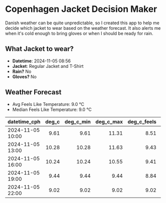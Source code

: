 
# Copenhagen Jacket Decision Maker

Danish weather can be quite unpredictable, so I created this app to help me decide which jacket to wear based on the weather forecast. 
It also alerts me when it's cold enough to bring gloves or when I should be ready for rain.

## What Jacket to wear?

- **Datetime**: 2024-11-05 08:56
- **Jacket**: Regular Jacket and T-Shirt
- **Rain?** No
- **Gloves?** No

## Weather Forecast
- Avg Feels Like Temperature: 9.0 °C
- Median Feels Like Temperature: 9.0 °C

| datetime_cph     |   deg_c |   deg_c_min |   deg_c_max |   deg_c_feels | weather   | wind   | rain   |
|:-----------------|--------:|------------:|------------:|--------------:|:----------|:-------|:-------|
| 2024-11-05 10:00 |    9.61 |        9.61 |       11.31 |          8.51 | Clouds    | Low    | None   |
| 2024-11-05 13:00 |   10.28 |       10.28 |       11.63 |          9.43 | Clouds    | Low    | None   |
| 2024-11-05 16:00 |   10.24 |       10.24 |       10.55 |          9.41 | Clouds    | Low    | None   |
| 2024-11-05 19:00 |    9.44 |        9.44 |        9.44 |          8.84 | Clouds    | Low    | None   |
| 2024-11-05 22:00 |    9.02 |        9.02 |        9.02 |          9.02 | Clouds    | Low    | None   |
        